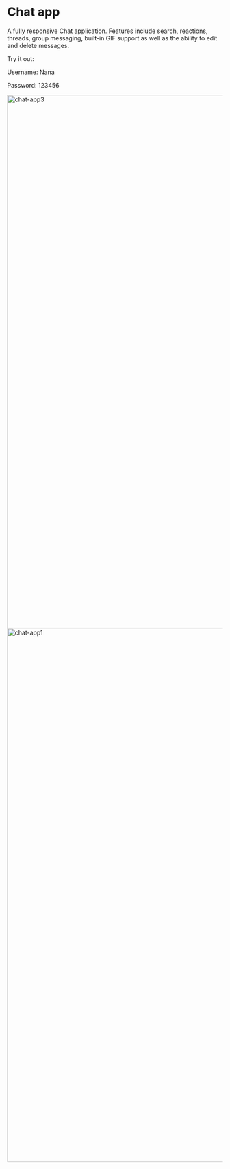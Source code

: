 # Chat app

A fully responsive Chat application. Features include search, reactions, threads, group messaging, built-in GIF support as well as the ability to edit and delete messages.

Try it out:

Username: Nana

Password: 123456

<img width="1245" alt="chat-app3" src="https://user-images.githubusercontent.com/79977073/146488182-072bdaee-143d-42d8-8197-ad9228eaaeba.png">

<img width="1247" alt="chat-app1" src="https://user-images.githubusercontent.com/79977073/146488173-5c6a13b1-cd83-488f-8194-f02d22ea68ca.png">
